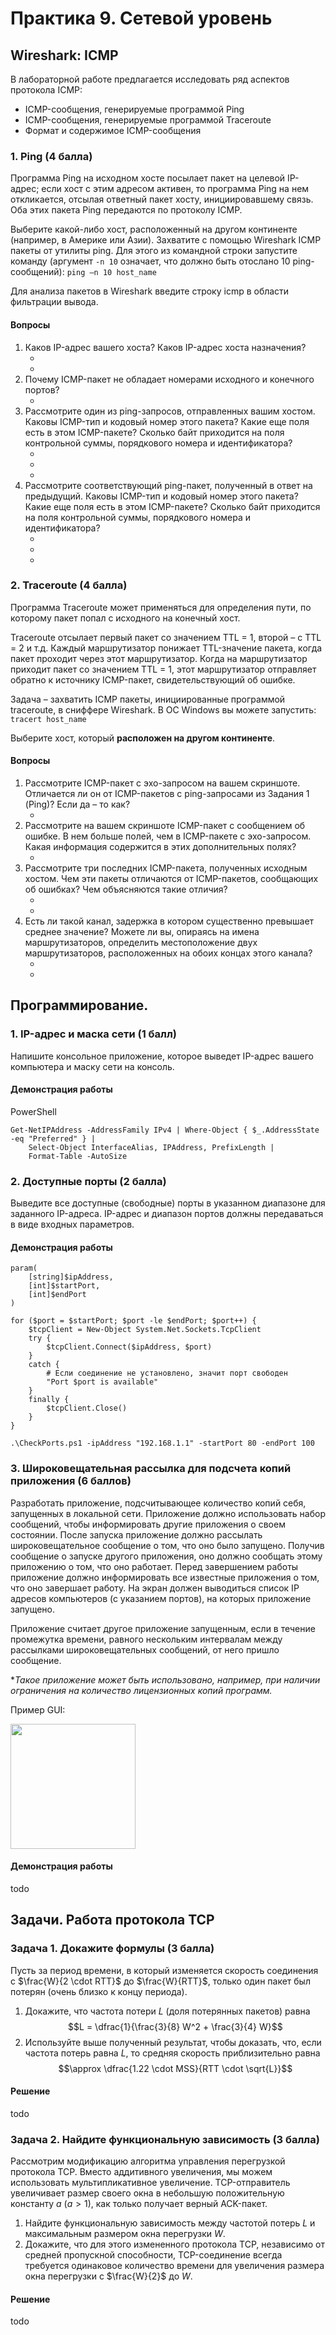 # Практика 9. Сетевой уровень

## Wireshark: ICMP
В лабораторной работе предлагается исследовать ряд аспектов протокола ICMP:
- ICMP-сообщения, генерируемые программой Ping
- ICMP-сообщения, генерируемые программой Traceroute
- Формат и содержимое ICMP-сообщения

### 1. Ping (4 балла)
Программа Ping на исходном хосте посылает пакет на целевой IP-адрес; если хост с этим адресом
активен, то программа Ping на нем откликается, отсылая ответный пакет хосту, инициировавшему
связь. Оба этих пакета Ping передаются по протоколу ICMP.

Выберите какой-либо хост, расположенный на другом континенте (например, в Америке или
Азии). Захватите с помощью Wireshark ICMP пакеты от утилиты ping.
Для этого из командной строки запустите команду (аргумент `-n 10` означает, что должно быть
отослано 10 ping-сообщений): `ping –n 10 host_name`

Для анализа пакетов в Wireshark введите строку icmp в области фильтрации вывода.

#### Вопросы
1. Каков IP-адрес вашего хоста? Каков IP-адрес хоста назначения?
   - <!-- todo -->
   - <!-- todo -->
2. Почему ICMP-пакет не обладает номерами исходного и конечного портов?
   - <!-- todo -->
3. Рассмотрите один из ping-запросов, отправленных вашим хостом. Каковы ICMP-тип и кодовый
   номер этого пакета? Какие еще поля есть в этом ICMP-пакете? Сколько байт приходится на поля 
   контрольной суммы, порядкового номера и идентификатора?
   - <!-- todo -->
   - <!-- todo -->
   - <!-- todo -->
4. Рассмотрите соответствующий ping-пакет, полученный в ответ на предыдущий. 
   Каковы ICMP-тип и кодовый номер этого пакета? Какие еще поля есть в этом ICMP-пакете? 
   Сколько байт приходится на поля контрольной суммы, порядкового номера и идентификатора?
   - <!-- todo -->
   - <!-- todo -->
   - <!-- todo -->

### 2. Traceroute (4 балла)
Программа Traceroute может применяться для определения пути, по которому пакет попал с
исходного на конечный хост.

Traceroute отсылает первый пакет со значением TTL = 1, второй – с TTL = 2 и т.д. Каждый
маршрутизатор понижает TTL-значение пакета, когда пакет проходит через этот маршрутизатор.
Когда на маршрутизатор приходит пакет со значением TTL = 1, этот маршрутизатор отправляет
обратно к источнику ICMP-пакет, свидетельствующий об ошибке.

Задача – захватить ICMP пакеты, инициированные программой traceroute, в сниффере Wireshark.
В ОС Windows вы можете запустить: `tracert host_name`

Выберите хост, который **расположен на другом континенте**.

#### Вопросы
1. Рассмотрите ICMP-пакет с эхо-запросом на вашем скриншоте. Отличается ли он от ICMP-пакетов
   с ping-запросами из Задания 1 (Ping)? Если да – то как?
   - <!-- todo -->
2. Рассмотрите на вашем скриншоте ICMP-пакет с сообщением об ошибке. В нем больше полей,
   чем в ICMP-пакете с эхо-запросом. Какая информация содержится в этих дополнительных полях?
   - <!-- todo -->
3. Рассмотрите три последних ICMP-пакета, полученных исходным хостом. Чем эти пакеты
   отличаются от ICMP-пакетов, сообщающих об ошибках? Чем объясняются такие отличия?
   - <!-- todo -->
   - <!-- todo -->
4. Есть ли такой канал, задержка в котором существенно превышает среднее значение? Можете
   ли вы, опираясь на имена маршрутизаторов, определить местоположение двух маршрутизаторов,
   расположенных на обоих концах этого канала?
   - <!-- todo -->
   - <!-- todo -->

## Программирование.

### 1. IP-адрес и маска сети (1 балл)
Напишите консольное приложение, которое выведет IP-адрес вашего компьютера и маску сети на консоль.

#### Демонстрация работы

PowerShell
```
Get-NetIPAddress -AddressFamily IPv4 | Where-Object { $_.AddressState -eq "Preferred" } | 
    Select-Object InterfaceAlias, IPAddress, PrefixLength | 
    Format-Table -AutoSize
```


### 2. Доступные порты (2 балла)
Выведите все доступные (свободные) порты в указанном диапазоне для заданного IP-адреса. 
IP-адрес и диапазон портов должны передаваться в виде входных параметров.

#### Демонстрация работы

```
param(
    [string]$ipAddress,
    [int]$startPort,
    [int]$endPort
)

for ($port = $startPort; $port -le $endPort; $port++) {
    $tcpClient = New-Object System.Net.Sockets.TcpClient
    try {
        $tcpClient.Connect($ipAddress, $port)
    }
    catch {
        # Если соединение не установлено, значит порт свободен
        "Port $port is available"
    }
    finally {
        $tcpClient.Close()
    }
}
```

```
.\CheckPorts.ps1 -ipAddress "192.168.1.1" -startPort 80 -endPort 100
```


### 3. Широковещательная рассылка для подсчета копий приложения (6 баллов)
Разработать приложение, подсчитывающее количество копий себя, запущенных в локальной сети.
Приложение должно использовать набор сообщений, чтобы информировать другие приложения
о своем состоянии. После запуска приложение должно рассылать широковещательное сообщение
о том, что оно было запущено. Получив сообщение о запуске другого приложения, оно должно
сообщать этому приложению о том, что оно работает. Перед завершением работы приложение
должно информировать все известные приложения о том, что оно завершает работу. На экран
должен выводиться список IP адресов компьютеров (с указанием портов), на которых приложение
запущено.

Приложение считает другое приложение запущенным, если в течение промежутка времени,
равного нескольким интервалам между рассылками широковещательных сообщений, от него
пришло сообщение.

**Такое приложение может быть использовано, например, при наличии ограничения на
количество лицензионных копий программ.*

Пример GUI:

<img src="images/copies.png" width=200 />

#### Демонстрация работы
todo

## Задачи. Работа протокола TCP

### Задача 1. Докажите формулы (3 балла)
Пусть за период времени, в который изменяется скорость соединения с $\frac{W}{2 \cdot RTT}$
до $\frac{W}{RTT}$, только один пакет был потерян (очень близко к концу периода).
1. Докажите, что частота потери $L$ (доля потерянных пакетов) равна
   $$L = \dfrac{1}{\frac{3}{8} W^2 + \frac{3}{4} W}$$
2. Используйте выше полученный результат, чтобы доказать, что, если частота потерь равна
   $L$, то средняя скорость приблизительно равна
   $$\approx \dfrac{1.22 \cdot MSS}{RTT \cdot \sqrt{L}}$$

#### Решение
todo

### Задача 2. Найдите функциональную зависимость (3 балла)
Рассмотрим модификацию алгоритма управления перегрузкой протокола TCP. Вместо
аддитивного увеличения, мы можем использовать мультипликативное увеличение. 
TCP-отправитель увеличивает размер своего окна в небольшую положительную 
константу $a$ ($a > 1$), как только получает верный ACK-пакет.
1. Найдите функциональную зависимость между частотой потерь $L$ и максимальным
размером окна перегрузки $W$.
2. Докажите, что для этого измененного протокола TCP, независимо от средней пропускной
способности, TCP-соединение всегда требуется одинаковое количество времени для
увеличения размера окна перегрузки с $\frac{W}{2}$ до $W$.

#### Решение
todo
